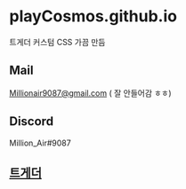 # playCosmos.github.io
트게더 커스텀 CSS 가끔 만듬


## Mail
 Millionair9087@gmail.com ( 잘 안들어감 ㅎㅎ)

## Discord
 Million_Air#9087

## [트게더](https://tgd.kr/million_air)
